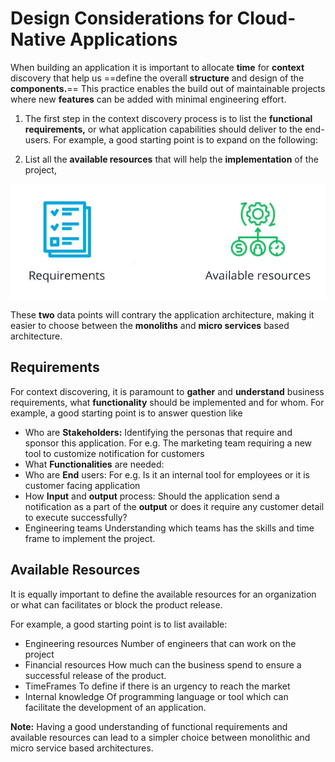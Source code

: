# Design Considerations for Cloud-Native Applications

When building an application it is important to allocate **time** for **context** discovery that help us ==define the overall **structure** and design of the **components.**==
This practice enables the build out of maintainable projects where new **features** can be added with minimal engineering effort.

1. The first step in the context discovery process is to list the **functional requirements,** or what application capabilities should deliver to the end-users. For example, a good starting point is to expand on the following:

2. List all the **available resources** that will help the **implementation** of the project,

![Course Summary](2.DesignConsideration.png)

These **two** data points will contrary the application architecture, making it easier to choose between the **monoliths** and **micro services** based architecture.

## Requirements

For context discovering, it is paramount to **gather** and **understand** business requirements, what **functionality** should be implemented and for whom. For example, a good starting point is to answer question like

* Who are **Stakeholders:**
Identifying the personas that require and sponsor this application.
For e.g. The marketing team requiring a new tool to customize notification for customers
* What **Functionalities** are needed:
* Who are **End** users:
For e.g. Is it an internal tool for employees or it is customer facing application
* How **Input** and **output** process:
Should the application send a notification as a part of the **output** or does it require any customer detail to execute successfully?
* Engineering teams
Understanding which teams has the skills and time frame to implement the project.

## Available Resources

It is equally important to define the available resources for an organization or what can facilitates or block the product release.

For example, a good starting point is to list available:

* Engineering resources
Number of engineers that can work on the project
* Financial resources
How much can the business spend to ensure a successful release of the product.
* TimeFrames
To define if there is an urgency to reach the market
* Internal knowledge
Of programming language or tool which can facilitate the development of an application.

**Note:** Having a good understanding of functional requirements and available resources can lead to a simpler choice between monolithic and micro service based architectures.